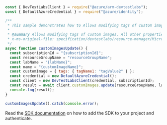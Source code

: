 ```javascript
const { DevTestLabsClient } = require("@azure/arm-devtestlabs");
const { DefaultAzureCredential } = require("@azure/identity");

/**
 * This sample demonstrates how to Allows modifying tags of custom images. All other properties will be ignored.
 *
 * @summary Allows modifying tags of custom images. All other properties will be ignored.
 * x-ms-original-file: specification/devtestlabs/resource-manager/Microsoft.DevTestLab/stable/2018-09-15/examples/CustomImages_Update.json
 */
async function customImagesUpdate() {
  const subscriptionId = "{subscriptionId}";
  const resourceGroupName = "resourceGroupName";
  const labName = "{labName}";
  const name = "{customImageName}";
  const customImage = { tags: { tagName1: "tagValue2" } };
  const credential = new DefaultAzureCredential();
  const client = new DevTestLabsClient(credential, subscriptionId);
  const result = await client.customImages.update(resourceGroupName, labName, name, customImage);
  console.log(result);
}

customImagesUpdate().catch(console.error);
```

Read the [SDK documentation](https://github.com/Azure/azure-sdk-for-js/blob/%40azure%2Farm-devtestlabs_4.0.1/sdk/devtestlabs/arm-devtestlabs/README.md) on how to add the SDK to your project and authenticate.
